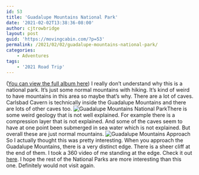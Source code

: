 ```yaml
---
id: 53
title: 'Guadalupe Mountains National Park'
date: '2021-02-02T13:38:36-08:00'
author: cjtrowbridge
layout: post
guid: 'https://movingcabin.com/?p=53'
permalink: /2021/02/02/guadalupe-mountains-national-park/
categories:
    - Adventures
tags:
    - '2021 Road Trip'
---
```


([You can view the full album here](https://photos.app.goo.gl/sfRxGenLv85z1ghB8)) I really don’t understand why this is a national park. It’s just some normal mountains with hiking. It’s kind of weird to have mountains in this area so maybe that’s why. There are a lot of caves. Carlsbad Cavern is technically inside the Guadalupe Mountains and there are lots of other caves too. ![Guadalupe Mountains National Park](https://i0.wp.com/movingcabin.com/wp-content/uploads/2021/03/IMG_20210220_190800_993.jpg?resize=780%2C780&ssl=1)There is some weird geology that is not well explained. For example there is a compression layer that is not explained. And some of the caves seem to have at one point been submerged in sea water which is not explained. But overall these are just normal mountains. ![Guadalupe Mountains Approach](https://i2.wp.com/movingcabin.com/wp-content/uploads/2021/03/Guadalupe-Mountains-Approach.jpg?resize=780%2C585&ssl=1)So I actually thought this was pretty interesting. When you approach the Guadalupe Mountains, there is a very distinct edge. There is a sheer cliff at the end of them. I took a 360 video of me standing at the edge. Check it out [here](https://photos.app.goo.gl/sfRxGenLv85z1ghB8). I hope the rest of the National Parks are more interesting than this one. Definitely would not visit again.
